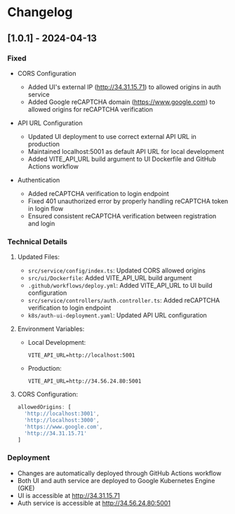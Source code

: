 # Changelog

## [1.0.1] - 2024-04-13

### Fixed
- CORS Configuration
  - Added UI's external IP (http://34.31.15.71) to allowed origins in auth service
  - Added Google reCAPTCHA domain (https://www.google.com) to allowed origins for reCAPTCHA verification

- API URL Configuration
  - Updated UI deployment to use correct external API URL in production
  - Maintained localhost:5001 as default API URL for local development
  - Added VITE_API_URL build argument to UI Dockerfile and GitHub Actions workflow

- Authentication
  - Added reCAPTCHA verification to login endpoint
  - Fixed 401 unauthorized error by properly handling reCAPTCHA token in login flow
  - Ensured consistent reCAPTCHA verification between registration and login

### Technical Details
1. Updated Files:
   - `src/service/config/index.ts`: Updated CORS allowed origins
   - `src/ui/Dockerfile`: Added VITE_API_URL build argument
   - `.github/workflows/deploy.yml`: Added VITE_API_URL to UI build configuration
   - `src/service/controllers/auth.controller.ts`: Added reCAPTCHA verification to login endpoint
   - `k8s/auth-ui-deployment.yaml`: Updated API URL configuration

2. Environment Variables:
   - Local Development:
     ```
     VITE_API_URL=http://localhost:5001
     ```
   - Production:
     ```
     VITE_API_URL=http://34.56.24.80:5001
     ```

3. CORS Configuration:
   ```typescript
   allowedOrigins: [
     'http://localhost:3001',
     'http://localhost:3000',
     'https://www.google.com',
     'http://34.31.15.71'
   ]
   ```

### Deployment
- Changes are automatically deployed through GitHub Actions workflow
- Both UI and auth service are deployed to Google Kubernetes Engine (GKE)
- UI is accessible at http://34.31.15.71
- Auth service is accessible at http://34.56.24.80:5001 